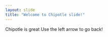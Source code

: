 ```yaml
---
layout: slide
title: "Welcome to Chipotle slide!"
---
```

Chipotle is great
Use the left arrow to go back!